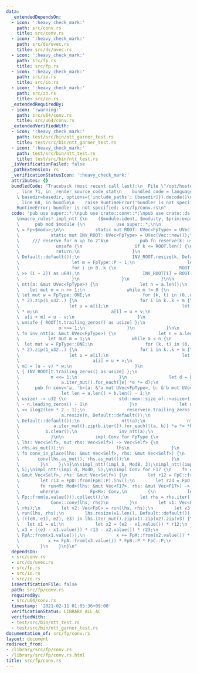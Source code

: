 ```yaml
---
data:
  _extendedDependsOn:
  - icon: ':heavy_check_mark:'
    path: src/conv.rs
    title: src/conv.rs
  - icon: ':heavy_check_mark:'
    path: src/ds/uvec.rs
    title: src/ds/uvec.rs
  - icon: ':heavy_check_mark:'
    path: src/fp.rs
    title: src/fp.rs
  - icon: ':heavy_check_mark:'
    path: src/io.rs
    title: src/io.rs
  - icon: ':heavy_check_mark:'
    path: src/zo.rs
    title: src/zo.rs
  _extendedRequiredBy:
  - icon: ':warning:'
    path: src/u64/conv.rs
    title: src/u64/conv.rs
  _extendedVerifiedWith:
  - icon: ':heavy_check_mark:'
    path: test/src/bin/ntt_garner_test.rs
    title: test/src/bin/ntt_garner_test.rs
  - icon: ':heavy_check_mark:'
    path: test/src/bin/ntt_test.rs
    title: test/src/bin/ntt_test.rs
  _isVerificationFailed: false
  _pathExtension: rs
  _verificationStatusIcon: ':heavy_check_mark:'
  attributes: {}
  bundledCode: "Traceback (most recent call last):\n  File \"/opt/hostedtoolcache/Python/3.9.1/x64/lib/python3.9/site-packages/onlinejudge_verify/documentation/build.py\"\
    , line 71, in _render_source_code_stat\n    bundled_code = language.bundle(stat.path,\
    \ basedir=basedir, options={'include_paths': [basedir]}).decode()\n  File \"/opt/hostedtoolcache/Python/3.9.1/x64/lib/python3.9/site-packages/onlinejudge_verify/languages/user_defined.py\"\
    , line 68, in bundle\n    raise RuntimeError('bundler is not specified: {}'.format(path.as_posix()))\n\
    RuntimeError: bundler is not specified: src/fp/conv.rs\n"
  code: "pub use super::*;\npub use crate::conv::*;\npub use crate::ds::uvec::*;\n\
    \nmacro_rules! impl_ntt {\n    ($module:ident, $modu:ty, $prim:expr) => {\n  \
    \      pub mod $module {\n            use super::*;\n\n            type FpType\
    \ = Fp<$modu>;\n\n            static mut ROOT: UVec<FpType> = UVec(Vec::new());\n\
    \            static mut INV_ROOT: UVec<FpType> = UVec(Vec::new());\n\n       \
    \     /// reserve for n up to 2^k\n            pub fn reserve(k: usize) {\n  \
    \              unsafe {\n                    if k <= ROOT.len() {\n          \
    \              return;\n                    }\n                    ROOT.resize(k,\
    \ Default::default());\n                    INV_ROOT.resize(k, Default::default());\n\
    \                    let m = FpType::P - 1;\n                    let proot = FpType::new($prim);\n\
    \                    for i in 0..k {\n                        ROOT[i] = -proot.pow((m\
    \ >> (i + 2)) as u64);\n                        INV_ROOT[i] = ROOT[i].inv();\n\
    \                    }\n                }\n            }\n\n            pub fn\
    \ ntt(a: &mut UVec<FpType>) {\n                let n = a.len();\n            \
    \    let mut m = n >> 1;\n                while m != 0 {\n                   \
    \ let mut w = FpType::ONE;\n                    for (k, t) in (0..n).step_by(m\
    \ * 2).zip(1_u32..) {\n                        for i in k..k + m {\n         \
    \                   let u = a[i];\n                            let v = a[i + m]\
    \ * w;\n                            a[i] = u + v;\n                          \
    \  a[i + m] = u - v;\n                        }\n                        w *=\
    \ unsafe { ROOT[t.trailing_zeros() as usize] };\n                    }\n     \
    \               m >>= 1;\n                }\n            }\n\n            pub\
    \ fn inv_ntt(a: &mut UVec<FpType>) {\n                let n = a.len();\n     \
    \           let mut m = 1;\n                while m < n {\n                  \
    \  let mut w = FpType::ONE;\n                    for (k, t) in (0..n).step_by(m\
    \ * 2).zip(1_u32..) {\n                        for i in k..k + m {\n         \
    \                   let u = a[i];\n                            let v = a[i + m];\n\
    \                            a[i] = u + v;\n                            a[i +\
    \ m] = (u - v) * w;\n                        }\n                        w *= unsafe\
    \ { INV_ROOT[t.trailing_zeros() as usize] };\n                    }\n        \
    \            m <<= 1;\n                }\n                let d = FpType::from(n).inv();\n\
    \                a.iter_mut().for_each(|e| *e *= d);\n            }\n\n      \
    \      pub fn conv<'a, 'b>(a: &'a mut UVec<FpType>, b: &'b mut UVec<FpType>) {\n\
    \                let len = a.len() + b.len() - 1;\n                fn ilog2(n:\
    \ usize) -> u32 {\n                    std::mem::size_of::<usize>() as u32 * 8\
    \ - n.leading_zeros() - 1\n                }\n                let n: usize = 1\
    \ << ilog2(len * 2 - 1);\n                reserve(n.trailing_zeros() as usize);\n\
    \                a.resize(n, Default::default());\n                b.resize(n,\
    \ Default::default());\n                ntt(a);\n                ntt(b);\n   \
    \             a.iter_mut().zip(b.iter()).for_each(|(a, b)| *a *= *b);\n      \
    \          b.clear();\n                inv_ntt(a);\n                a.truncate(len);\n\
    \            }\n\n            impl Conv for FpType {\n                fn conv(mut\
    \ lhs: Vec<Self>, mut rhs: Vec<Self>) -> Vec<Self> {\n                    conv(lhs.as_mut(),\
    \ rhs.as_mut());\n                    lhs\n                }\n               \
    \ fn conv_in_place(lhs: &mut Vec<Self>, rhs: &mut Vec<Self>) {\n             \
    \       conv(lhs.as_mut(), rhs.as_mut());\n                }\n            }\n\
    \        }\n    };\n}\n\nimpl_ntt!(impl_b, ModB, 3);\nimpl_ntt!(impl_c, ModC,\
    \ 5);\nimpl_ntt!(impl_d, ModD, 5);\n\nimpl Conv for F17 {\n    fn conv_in_place(lhs:\
    \ &mut Vec<Self>, rhs: &mut Vec<Self>) {\n        let r12 = FpC::from(FpB::P).inv();\n\
    \        let r13 = FpD::from(FpB::P).inv();\n        let r23 = FpD::from(FpC::P).inv();\n\
    \        fn run<M: Mod>(lhs: &mut Vec<F17>, rhs: &mut Vec<F17>) -> Vec<Fp<M>>\n\
    \        where\n            Fp<M>: Conv,\n        {\n            let lhs = lhs.iter().map(|&e|\
    \ Fp::from(e.value())).collect();\n            let rhs = rhs.iter().map(|&e| Fp::from(e.value())).collect();\n\
    \            Conv::conv(lhs, rhs)\n        }\n        let v1: Vec<FpB> = run(lhs,\
    \ rhs);\n        let v2: Vec<FpC> = run(lhs, rhs);\n        let v3: Vec<FpD> =\
    \ run(lhs, rhs);\n        lhs.resize(v1.len(), Default::default());\n        for\
    \ (((e0, e1), e2), e3) in lhs.iter_mut().zip(v1).zip(v2).zip(v3) {\n         \
    \   let x1 = e1;\n            let x2 = (e2 - x1.value()) * r12;\n            let\
    \ x3 = ((e3 - x1.value()) * r13 - x2.value()) * r23;\n            let mut x =\
    \ FpA::from(x1.value());\n            x += FpA::from(x2.value()) * FpB::P;\n \
    \           x += FpA::from(x3.value()) * FpB::P * FpC::P;\n            *e0 = x.value().into();\n\
    \        }\n    }\n}\n"
  dependsOn:
  - src/conv.rs
  - src/ds/uvec.rs
  - src/fp.rs
  - src/io.rs
  - src/zo.rs
  isVerificationFile: false
  path: src/fp/conv.rs
  requiredBy:
  - src/u64/conv.rs
  timestamp: '2021-02-11 01:05:36+09:00'
  verificationStatus: LIBRARY_ALL_AC
  verifiedWith:
  - test/src/bin/ntt_test.rs
  - test/src/bin/ntt_garner_test.rs
documentation_of: src/fp/conv.rs
layout: document
redirect_from:
- /library/src/fp/conv.rs
- /library/src/fp/conv.rs.html
title: src/fp/conv.rs
---
```

